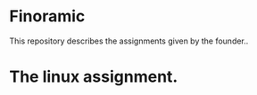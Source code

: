 # Finoramic
This repository describes the assignments given by the founder..

# The linux assignment.
